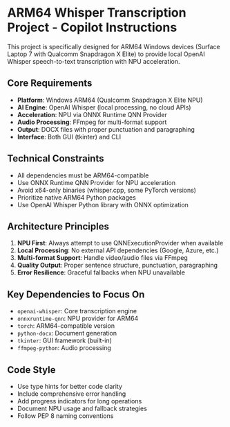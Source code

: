<!-- Use this file to provide workspace-specific custom instructions to Copilot. For more details, visit https://code.visualstudio.com/docs/copilot/copilot-customization#_use-a-githubcopilotinstructionsmd-file -->

# ARM64 Whisper Transcription Project - Copilot Instructions

This project is specifically designed for ARM64 Windows devices (Surface Laptop 7 with Qualcomm Snapdragon X Elite) to provide local OpenAI Whisper speech-to-text transcription with NPU acceleration.

## Core Requirements

- **Platform**: Windows ARM64 (Qualcomm Snapdragon X Elite NPU)
- **AI Engine**: OpenAI Whisper (local processing, no cloud APIs)
- **Acceleration**: NPU via ONNX Runtime QNN Provider
- **Audio Processing**: FFmpeg for multi-format support
- **Output**: DOCX files with proper punctuation and paragraphing
- **Interface**: Both GUI (tkinter) and CLI

## Technical Constraints

- All dependencies must be ARM64-compatible
- Use ONNX Runtime QNN Provider for NPU acceleration
- Avoid x64-only binaries (whisper.cpp, some PyTorch versions)
- Prioritize native ARM64 Python packages
- Use OpenAI Whisper Python library with ONNX optimization

## Architecture Principles

1. **NPU First**: Always attempt to use QNNExecutionProvider when available
2. **Local Processing**: No external API dependencies (Google, Azure, etc.)
3. **Multi-format Support**: Handle video/audio files via FFmpeg
4. **Quality Output**: Proper sentence structure, punctuation, paragraphing
5. **Error Resilience**: Graceful fallbacks when NPU unavailable

## Key Dependencies to Focus On

- `openai-whisper`: Core transcription engine
- `onnxruntime-qnn`: NPU provider for ARM64
- `torch`: ARM64-compatible version
- `python-docx`: Document generation
- `tkinter`: GUI framework (built-in)
- `ffmpeg-python`: Audio processing

## Code Style

- Use type hints for better code clarity
- Include comprehensive error handling
- Add progress indicators for long operations  
- Document NPU usage and fallback strategies
- Follow PEP 8 naming conventions

